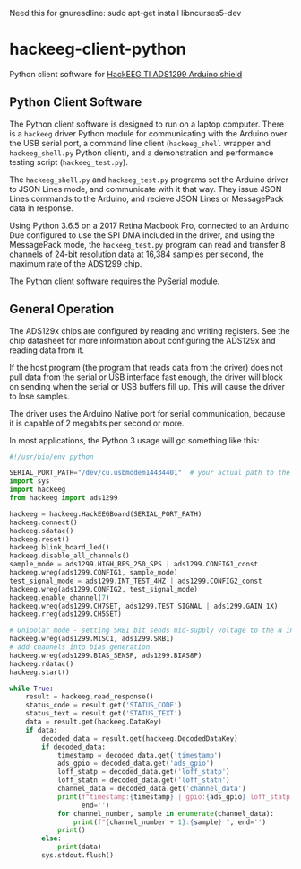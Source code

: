 Need this for gnureadline: sudo apt-get install libncurses5-dev

# hackeeg-client-python
Python client software for [HackEEG TI ADS1299 Arduino shield](https://github.com/starcat-io/hackeeg-shield)

## Python Client Software

The Python client software is designed to run on a laptop computer. There is a `hackeeg` driver Python module for communicating with the Arduino over the USB serial port, a command line client (`hackeeg_shell` wrapper and `hackeeg_shell.py` Python client), and a demonstration and performance testing script (`hackeeg_test.py`). 

The `hackeeg_shell.py` and `hackeeg_test.py` programs set the Arduino driver to JSON Lines mode, and communicate with it that way. They issue JSON Lines commands to the Arduino, and recieve JSON Lines or MessagePack data in response.

Using Python 3.6.5 on a 2017 Retina Macbook Pro, connected to an Arduino Due configured to use the SPI DMA included in the driver, and using the MessagePack mode, the `hackeeg_test.py` program can read and transfer 8 channels of 24-bit resolution data at 16,384 samples per second, the maximum rate of the ADS1299 chip.

The Python client software requires the [PySerial](https://github.com/pyserial/pyserial) module.

## General Operation

The ADS129x chips are configured by reading and writing registers. See the chip datasheet for more information about configuring the ADS129x and reading data from it.

If the host program (the program that reads data from the driver) does not pull data from the serial or USB interface fast enough, the driver will block on sending when the serial or USB buffers fill up. This will cause the driver to lose samples. 

The driver uses the Arduino Native port for serial communication, because it is capable of 2 megabits per second or more.


In most applications, the Python 3 usage will go something like this:

```python
#!/usr/bin/env python

SERIAL_PORT_PATH="/dev/cu.usbmodem14434401"  # your actual path to the Arduino Native serial port device goes here
import sys
import hackeeg
from hackeeg import ads1299

hackeeg = hackeeg.HackEEGBoard(SERIAL_PORT_PATH)
hackeeg.connect()
hackeeg.sdatac()
hackeeg.reset()
hackeeg.blink_board_led()
hackeeg.disable_all_channels()
sample_mode = ads1299.HIGH_RES_250_SPS | ads1299.CONFIG1_const
hackeeg.wreg(ads1299.CONFIG1, sample_mode)
test_signal_mode = ads1299.INT_TEST_4HZ | ads1299.CONFIG2_const
hackeeg.wreg(ads1299.CONFIG2, test_signal_mode)
hackeeg.enable_channel(7)
hackeeg.wreg(ads1299.CH7SET, ads1299.TEST_SIGNAL | ads1299.GAIN_1X)
hackeeg.rreg(ads1299.CH5SET)

# Unipolar mode - setting SRB1 bit sends mid-supply voltage to the N inputs
hackeeg.wreg(ads1299.MISC1, ads1299.SRB1)
# add channels into bias generation
hackeeg.wreg(ads1299.BIAS_SENSP, ads1299.BIAS8P)
hackeeg.rdatac()
hackeeg.start()

while True:
    result = hackeeg.read_response()
    status_code = result.get('STATUS_CODE')
    status_text = result.get('STATUS_TEXT')
    data = result.get(hackeeg.DataKey)
    if data:
        decoded_data = result.get(hackeeg.DecodedDataKey)
        if decoded_data:
            timestamp = decoded_data.get('timestamp')
            ads_gpio = decoded_data.get('ads_gpio')
            loff_statp = decoded_data.get('loff_statp')
            loff_statn = decoded_data.get('loff_statn')
            channel_data = decoded_data.get('channel_data')
            print(f"timestamp:{timestamp} | gpio:{ads_gpio} loff_statp:{loff_statp} loff_statn:{loff_statn} |   ",
                  end='')
            for channel_number, sample in enumerate(channel_data):
                print(f"{channel_number + 1}:{sample} ", end='')
            print()
        else:
            print(data)
        sys.stdout.flush()
```


